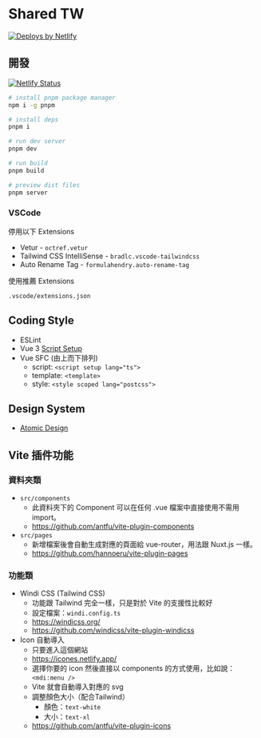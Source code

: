 # Shared TW

<a href="https://www.netlify.com">
  <img src="https://www.netlify.com/img/global/badges/netlify-color-accent.svg" alt="Deploys by Netlify" />
</a>

## 開發

[![Netlify Status](https://api.netlify.com/api/v1/badges/eb3e274e-899d-4153-aa44-9928b323cec8/deploy-status)](https://app.netlify.com/sites/shared-tw/deploys)

```bash
# install pnpm package manager
npm i -g pnpm

# install deps
pnpm i

# run dev server
pnpm dev

# run build
pnpm build

# preview dist files
pnpm server
```

### VSCode

停用以下 Extensions

- Vetur - `octref.vetur`
- Tailwind CSS IntelliSense - `bradlc.vscode-tailwindcss`
- Auto Rename Tag - `formulahendry.auto-rename-tag`

使用推薦 Extensions

`.vscode/extensions.json`

## Coding Style

- ESLint
- Vue 3 [Script Setup](https://github.com/vuejs/rfcs/pull/227)
- Vue SFC (由上而下排列)
  - script: `<script setup lang="ts">`
  - template: `<template>`
  - style: `<style scoped lang="postcss">`

## Design System

- [Atomic Design](https://atomicdesign.bradfrost.com/table-of-contents/)

## Vite 插件功能

### 資料夾類

- `src/components`
  - 此資料夾下的 Component 可以在任何 .vue 檔案中直接使用不需用 import。
  - <https://github.com/antfu/vite-plugin-components>
- `src/pages`
  - 新增檔案後會自動生成對應的頁面給 vue-router，用法跟 Nuxt.js 一樣。
  - <https://github.com/hannoeru/vite-plugin-pages>

### 功能類

- Windi CSS (Tailwind CSS)
  - 功能跟 Tailwind 完全一樣，只是對於 Vite 的支援性比較好
  - 設定檔案：`windi.config.ts`
  - <https://windicss.org/>
  - <https://github.com/windicss/vite-plugin-windicss>
- Icon 自動導入
  - 只要進入這個網站
  - <https://icones.netlify.app/>
  - 選擇你要的 icon 然後直接以 components 的方式使用，比如說：`<mdi:menu />`
  - Vite 就會自動導入對應的 svg
  - 調整顏色大小（配合Tailwind）
    - 顏色：`text-white`
    - 大小：`text-xl`
  - <https://github.com/antfu/vite-plugin-icons>

